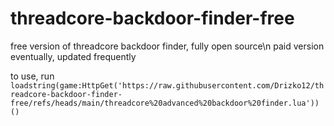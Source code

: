 # threadcore-backdoor-finder-free

free version of threadcore backdoor finder, fully open source\n
paid version eventually, updated frequently

to use, run
```loadstring(game:HttpGet('https://raw.githubusercontent.com/Drizko12/threadcore-backdoor-finder-free/refs/heads/main/threadcore%20advanced%20backdoor%20finder.lua'))()```
